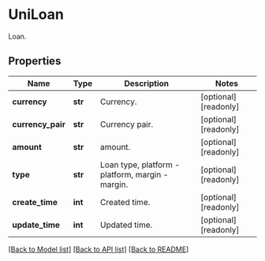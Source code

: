 # UniLoan

Loan.
## Properties
Name | Type | Description | Notes
------------ | ------------- | ------------- | -------------
**currency** | **str** | Currency. | [optional] [readonly] 
**currency_pair** | **str** | Currency pair. | [optional] [readonly] 
**amount** | **str** | amount. | [optional] [readonly] 
**type** | **str** | Loan type, platform - platform, margin - margin. | [optional] [readonly] 
**create_time** | **int** | Created time. | [optional] [readonly] 
**update_time** | **int** | Updated time. | [optional] [readonly] 

[[Back to Model list]](../README.md#documentation-for-models) [[Back to API list]](../README.md#documentation-for-api-endpoints) [[Back to README]](../README.md)



